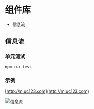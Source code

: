 # 组件库
- 信息流

## 信息流

### 单元测试
```bash
npm run test
```

### 示例
[http://m.uc123.com](http://m.uc123.com)  

![信息流](https://cloud.githubusercontent.com/assets/2315342/10714370/3745dbc2-7b28-11e5-9592-d6c82ec4a3c4.gif)
